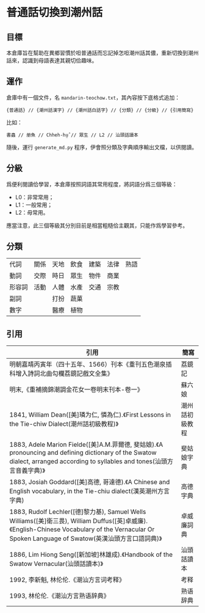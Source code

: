 # 普通話切換到潮州話
## 目標

本倉庫旨在幫助在異鄉習慣於呾普通話而忘記掉怎呾潮州話其儂，重新切換到潮州話來，認識到母語表達其親切佮趣味。

## 運作

倉庫中有一個文件，名 `mandarin-teochow.txt`，其內容按下底格式追加：

```
{普通話} // {潮州話漢字} // {潮州話白話字} // {分類} // {分級} // {引用簡寫}
```

比如：

```
書蟲 // 册魚 // Chheh-hṳ̂ // 眾生 // L2 // 汕頭話讀本
```

隨後，運行 `generate_md.py` 程序，伊會照分類及字典順序輸出文檔，以供閱讀。

## 分級

爲便利閱讀佮學習，本倉庫按照詞語其常用程度，將詞語分爲三個等級：

* L0：非常常用；
* L1：一般常用；
* L2：毋常用。

應當注意，此三個等級其分別目前是相當粗糙佮主觀其，只能作爲學習參考。

## 分類

|        |      |      |      |      |      |      |
| ------ | ---- | ---- | ---- | ---- | ---- | ---- |
| 代詞   | 關係 | 天地 | 飲食 | 建築 | 法律 | 熟語 |
| 動詞   | 交際 | 時日 | 眾生 | 物件 | 商業 |      |
| 形容詞 | 活動 | 人體 | 水產 | 交通 | 宗教 |      |
| 副詞   |      | 打扮 | 蔬菓 |      |      |      |
| 數字   |      | 醫療 | 植物 |      |      |      |

## 引用

| 引用                                                         | 簡寫           |
| ------------------------------------------------------------ | -------------- |
| 明朝嘉靖丙寅年（四十五年、1566）刊本《重刊五色潮泉插科增入詩詞北曲勾欄荔鏡記戲文全集》 | 荔鏡記         |
| 明末,《重補摘錦潮調金花女一卷明末刊本-卷一》                 | 蘇六娘         |
| 1841, William Dean([美]璘为仁, 憐為仁).《First Lessons in the Tie-chiw Dialect(潮州話初級教程)》 | 潮州話初級教程 |
| 1883, Adele Marion Fielde([美]A.M.菲爾德, 斐姑娘).《A pronouncing and defining dictionary of the Swatow dialect, arranged according to syllables and tones(汕頭方言音義字典)》 | 斐姑娘字典     |
| 1883, Josiah Goddard([美]高德, 哥達德).《A Chinese and English vocabulary, in the Tie-chiu dialect(漢英潮州方言字典) | 高德字典       |
| 1883, Rudolf Lechler([德]黎力基), Samuel Wells Williams([美]衛三畏), William Duffus([英]卓威廉).《English-Chinese Vocabulary of the Vernacular Or Spoken Language of Swatow(英漢汕頭方言口語詞典)》 | 卓威廉詞典     |
| 1886, Lim Hiong Seng([新加坡]林雄成).《Handbook of the Swatow Vernacular(汕頭話讀本)》 | 汕頭話讀本     |
| 1992, 李新魁, 林伦伦.《潮汕方言词考释》                      | 考释           |
| 1993, 林伦伦.《潮汕方言熟语辞典》                            | 熟语辞典       |

